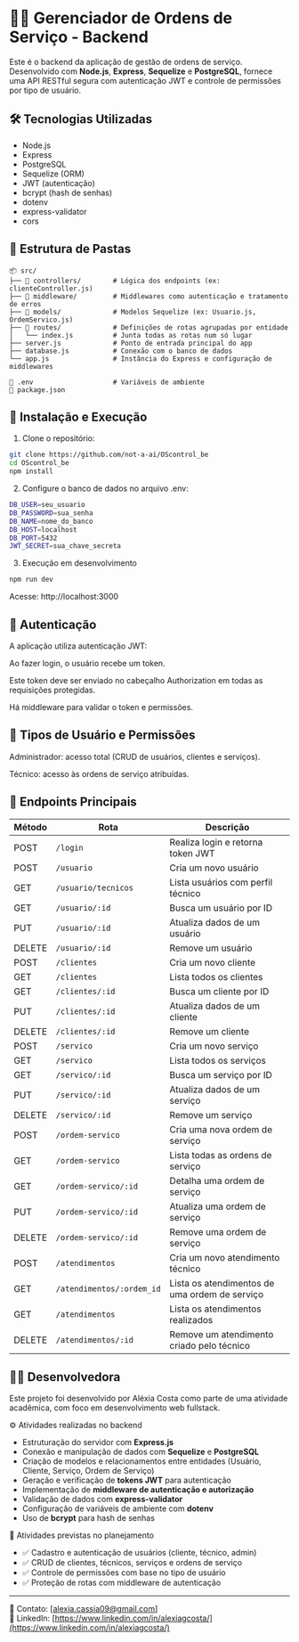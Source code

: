 # 🧑‍💻 Gerenciador de Ordens de Serviço - Backend

Este é o backend da aplicação de gestão de ordens de serviço. Desenvolvido com **Node.js**, **Express**, **Sequelize** e **PostgreSQL**, fornece uma API RESTful segura com autenticação JWT e controle de permissões por tipo de usuário.

## 🛠️ Tecnologias Utilizadas

- Node.js
- Express
- PostgreSQL
- Sequelize (ORM)
- JWT (autenticação)
- bcrypt (hash de senhas)
- dotenv
- express-validator
- cors

## 📁 Estrutura de Pastas

```plaintext
📦 src/
├── 📁 controllers/        # Lógica dos endpoints (ex: clienteController.js)
├── 📁 middleware/         # Middlewares como autenticação e tratamento de erros
├── 📁 models/             # Modelos Sequelize (ex: Usuario.js, OrdemServico.js)
├── 📁 routes/             # Definições de rotas agrupadas por entidade
│   └── index.js          # Junta todas as rotas num só lugar
├── server.js             # Ponto de entrada principal do app
├── database.js           # Conexão com o banco de dados
└── app.js                # Instância do Express e configuração de middlewares

📄 .env                    # Variáveis de ambiente
📄 package.json
```

## 🚀 Instalação e Execução

1. Clone o repositório:

```bash
git clone https://github.com/not-a-ai/OScontrol_be
cd OScontrol_be
npm install
```

2. Configure o banco de dados no arquivo .env:

```bash
DB_USER=seu_usuario
DB_PASSWORD=sua_senha
DB_NAME=nome_do_banco
DB_HOST=localhost
DB_PORT=5432
JWT_SECRET=sua_chave_secreta
```

3. Execução em desenvolvimento

```bash
npm run dev
```

Acesse: http://localhost:3000

## 🔐 Autenticação

A aplicação utiliza autenticação JWT:

Ao fazer login, o usuário recebe um token.

Este token deve ser enviado no cabeçalho Authorization em todas as requisições protegidas.

Há middleware para validar o token e permissões.

## 👤 Tipos de Usuário e Permissões

Administrador: acesso total (CRUD de usuários, clientes e serviços).

Técnico: acesso às ordens de serviço atribuídas.

## 📌 Endpoints Principais

| Método | Rota                      | Descrição                                     |
| ------ | ------------------------- | --------------------------------------------- |
| POST   | `/login`                  | Realiza login e retorna token JWT             |
| POST   | `/usuario`                | Cria um novo usuário                          |
| GET    | `/usuario/tecnicos`       | Lista usuários com perfil técnico             |
| GET    | `/usuario/:id`            | Busca um usuário por ID                       |
| PUT    | `/usuario/:id`            | Atualiza dados de um usuário                  |
| DELETE | `/usuario/:id`            | Remove um usuário                             |
| POST   | `/clientes`               | Cria um novo cliente                          |
| GET    | `/clientes`               | Lista todos os clientes                       |
| GET    | `/clientes/:id`           | Busca um cliente por ID                       |
| PUT    | `/clientes/:id`           | Atualiza dados de um cliente                  |
| DELETE | `/clientes/:id`           | Remove um cliente                             |
| POST   | `/servico`                | Cria um novo serviço                          |
| GET    | `/servico`                | Lista todos os serviços                       |
| GET    | `/servico/:id`            | Busca um serviço por ID                       |
| PUT    | `/servico/:id`            | Atualiza dados de um serviço                  |
| DELETE | `/servico/:id`            | Remove um serviço                             |
| POST   | `/ordem-servico`          | Cria uma nova ordem de serviço                |
| GET    | `/ordem-servico`          | Lista todas as ordens de serviço              |
| GET    | `/ordem-servico/:id`      | Detalha uma ordem de serviço                  |
| PUT    | `/ordem-servico/:id`      | Atualiza uma ordem de serviço                 |
| DELETE | `/ordem-servico/:id`      | Remove uma ordem de serviço                   |
| POST   | `/atendimentos`           | Cria um novo atendimento técnico              |
| GET    | `/atendimentos/:ordem_id` | Lista os atendimentos de uma ordem de serviço |
| GET    | `/atendimentos`           | Lista os atendimentos realizados              |
| DELETE | `/atendimentos/:id`       | Remove um atendimento criado pelo técnico     |

## 👩‍💻 Desenvolvedora

Este projeto foi desenvolvido por Aléxia Costa como parte de uma atividade acadêmica, com foco em desenvolvimento web fullstack.

⚙️ Atividades realizadas no backend

- Estruturação do servidor com **Express.js**
- Conexão e manipulação de dados com **Sequelize** e **PostgreSQL**
- Criação de modelos e relacionamentos entre entidades (Usuário, Cliente, Serviço, Ordem de Serviço)
- Geração e verificação de **tokens JWT** para autenticação
- Implementação de **middleware de autenticação e autorização**
- Validação de dados com **express-validator**
- Configuração de variáveis de ambiente com **dotenv**
- Uso de **bcrypt** para hash de senhas

📅 Atividades previstas no planejamento

- ✅ Cadastro e autenticação de usuários (cliente, técnico, admin)
- ✅ CRUD de clientes, técnicos, serviços e ordens de serviço
- ✅ Controle de permissões com base no tipo de usuário
- ✅ Proteção de rotas com middleware de autenticação

---

📧 Contato: [alexia.cassia09@gmail.com]  
🔗 LinkedIn: [https://www.linkedin.com/in/alexiagcosta/](https://www.linkedin.com/in/alexiagcosta/)
